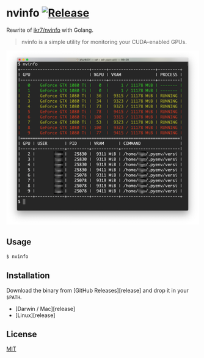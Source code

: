 # nvinfo [![Release](https://github.com/shunk031/nvinfo-go/workflows/Release/badge.svg)](https://github.com/shunk031/nvinfo-go/actions?query=workflow%3ARelease)

Rewrite of [ikr7/nvinfo](https://github.com/ikr7/nvinfo) with Golang.

> nvinfo is a simple utility for monitoring your CUDA-enabled GPUs.

![](https://github.com/shunk031/nvinfo-go/raw/master/.github/screenshot.png)

## Usage

```sh
$ nvinfo
```

## Installation

Download the binary from [GitHub Releases][release] and drop it in your `$PATH`.

- [Darwin / Mac][release]
- [Linux][release]

## License

[MIT](https://github.com/shunk031/nvinfo-go/blob/master/LICENSE)
